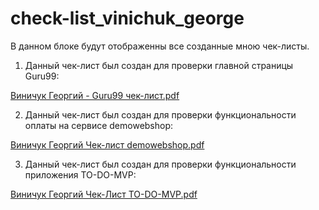 # check-list_vinichuk_george

В данном блоке будут отображенны все созданные мною чек-листы.

1. Данный чек-лист был создан для проверки главной страницы Guru99:

[Виничук Георгий - Guru99 чек-лист.pdf](https://github.com/GeorgeVinichuk/check-list_vinichuk_george/files/11612245/-.Guru99.-.pdf)

2. Данный чек-лист был создан для проверки функциональности оплаты на сервисе demowebshop:

[Виничук Георгий Чек-лист demowebshop.pdf](https://github.com/GeorgeVinichuk/check-list_vinichuk_george/files/11612290/-.demowebshop.pdf)

3. Данный чек-лист был создан для проверки функциональности приложения TO-DO-MVP:

[Виничук Георгий Чек-Лист TO-DO-MVP.pdf](https://github.com/GeorgeVinichuk/check-list_vinichuk_george/files/11612316/-.TO-DO-MVP.pdf)
